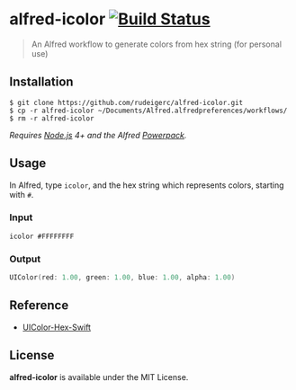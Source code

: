 # alfred-icolor [![Build Status](https://travis-ci.org/rudeigerc/alfred-icolor.svg?branch=master)](https://travis-ci.org/rudeigerc/alfred-icolor)

>  An Alfred workflow to generate colors from hex string (for personal use)


## Installation

```
$ git clone https://github.com/rudeigerc/alfred-icolor.git
$ cp -r alfred-icolor ~/Documents/Alfred.alfredpreferences/workflows/
$ rm -r alfred-icolor
```

*Requires [Node.js](https://nodejs.org) 4+ and the Alfred [Powerpack](https://www.alfredapp.com/powerpack/).*


## Usage

In Alfred, type `icolor`, and the hex string which represents colors, starting with `#`.

### Input
```
icolor #FFFFFFFF
```

### Output
```swift
UIColor(red: 1.00, green: 1.00, blue: 1.00, alpha: 1.00)
```

## Reference

- [UIColor-Hex-Swift](https://github.com/yeahdongcn/UIColor-Hex-Swift)

## License

**alfred-icolor** is available under the MIT License.
